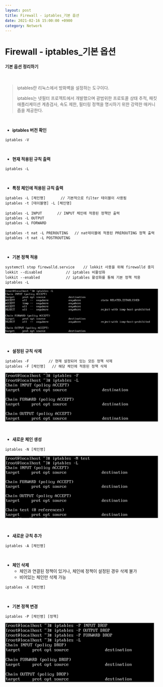 ```yaml
---
layout: post
title: Firewall - iptables_기본 옵션
date: 2021-02-16 15:00:00 +0900
category: Network
---
```



# Firewall - iptables_기본 옵션

#### 기본 옵션 정리하기

<br/>

> iptables란 리눅스에서 방화벽을 설정하는 도구이다. 
>
> iptables는 넷필터 프로젝트에서 개발했으며 광범위한 프로토콜 상태 추적, 패킷 애플리케이션 계층검사, 속도 제한, 필터링 정책을 명시하기 위한 강력한 매커니즘을 제공한다.

<br/>

- **iptables 버전 확인**

```shell
iptables -V
```

<br/>

- **현재 적용된 규칙 출력**

```shell
iptables -L
```

<br/>

- **특정 체인에 적용된 규칙 출력**

```shell
iptables -L [체인명]		// 기본적으로 filter 테이블이 사용됨
iptables -t [테이블명] -L [체인명]

iptables -L INPUT		// INPUT 체인에 적용된 정책만 출력
iptables -L OUTPUT	
iptables -L FORWARD

iptables -t nat -L PREROUTING	// nat테이블에 적용된 PREROUTING 정책 출력
iptables -t nat -L POSTROUTING
```

<br/>

- **기본 정책 적용**

```shell
systemctl stop firewalld.service	// lokkit 사용을 위해 firewalld 중지
lokkit --disabled			// iptables 비활성화
lokkit --enabled			// iptables 활성화를 통해 기본 정책 적용
iptables -L
```

![iptables6_1](/public/img/iptables6_1.PNG)

<br/>

-  **설정된 규칙 삭제**

```shell
iptables -F 		// 현재 설정되어 있는 모든 정책 삭제
iptables -F [체인명]	// 해당 체인에 적용된 정책 삭제
```

![iptables6_2](/public/img/iptables6_2.PNG)

<br/>

- **새로운 체인 생성**

```shell
iptables -N [체인명]
```

![iptables6_3](/public/img/iptables6_3.PNG)

<br/>

- **새로운 규칙 추가**

```shell
iptables -A [체인명]
```

<br/>

- **체인 삭제**
  - 체인과 연결된 정책이 있거나, 체인에 정책이 설정된 경우 삭제 불가
  - 비어있는 체인만 삭제 가능

```shell
iptables -X [체인명]
```

<br/>

- **기본 정책 변경**

```shell
iptables -P [체인명] [정책]
```

![iptables6_4](/public/img/iptables6_4.PNG)